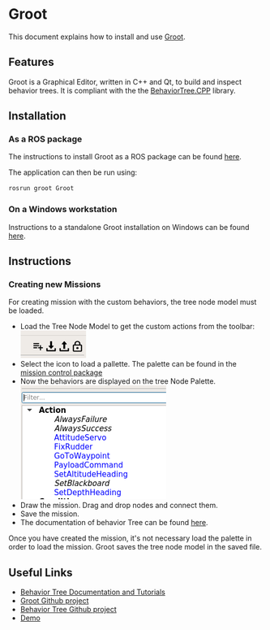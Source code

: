 # Groot

This document explains how to install and use [Groot](https://github.com/BehaviorTree/Groot).

## Features
Groot is a Graphical Editor, written in C++ and Qt, to build and inspect behavior trees.
It is compliant with the the [BehaviorTree.CPP](https://github.com/BehaviorTree/BehaviorTree.CPP) library. 

## Installation

### As a ROS package
The instructions to install Groot as a ROS package can be found [here](https://github.com/BehaviorTree/Groot#compilation-instructions-ros).

The application can then be run using:
```sh
rosrun groot Groot
```

### On a Windows workstation

Instructions to a standalone Groot installation on Windows can be found [here](https://github.com/BehaviorTree/Groot/blob/master/qt_installer_howto.md).

## Instructions

### Creating new Missions

For creating mission with the custom behaviors, the tree node model must be loaded.

- Load the Tree Node Model to get the custom actions from the toolbar:  
![Toolbar](Images/toolbar.png "Toolbar")
- Select the icon to load a pallette. The palette can be found in the [mission control package](../../groot_palette/mission_control_behaviors_palette.xml)
- Now the behaviors are displayed on the tree Node Palette.
![Actions](Images/nodes.png "Actions")
- Draw the mission. Drag and drop nodes and connect them.
- Save the mission.
- The documentation of behavior Tree can be found [here](https://www.behaviortree.dev/).  

Once you have created the mission, it's not necessary load the palette in order to load the mission. Groot saves the tree node model in the saved file.  

## Useful Links
- [Behavior Tree Documentation and Tutorials](https://www.behaviortree.dev/)
- [Groot Github project](https://github.com/BehaviorTree/Groot/)
- [Behavior Tree Github project](https://github.com/BehaviorTree/)
- [Demo](https://robmosys.eu/wiki-sn-03/community:behavior-tree-demo:start)